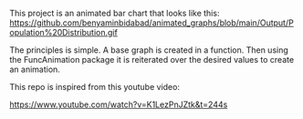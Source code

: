 This project is an animated bar chart that looks like this:
https://github.com/benyaminbidabad/animated_graphs/blob/main/Output/Population%20Distribution.gif

The principles is simple. A base graph is created in a function. Then using the FuncAnimation package it is reiterated over the desired values to create an animation.

This repo is inspired from this youtube video:

https://www.youtube.com/watch?v=K1LezPnJZtk&t=244s
